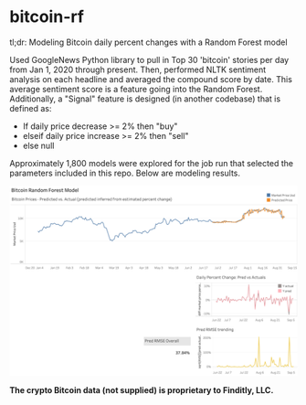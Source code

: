 # bitcoin-rf
tl;dr: Modeling Bitcoin daily percent changes with a Random Forest model


Used GoogleNews Python library to pull in Top 30 'bitcoin' stories per day from Jan 1, 2020 through present. Then, performed NLTK sentiment analysis on each headline and averaged the compound score by date. This average sentiment score is a feature going into the Random Forest. Additionally, a "Signal" feature is designed (in another codebase) that is defined as:

* If daily price decrease >= 2% then "buy"
* elseif daily price increase >= 2% then "sell"
* else null

Approximately 1,800 models were explored for the job run that selected the parameters included in this repo. Below are modeling results. 

![GitHub Logo](tableau1.png)


**The crypto Bitcoin data (not supplied) is proprietary to Finditly, LLC.**
